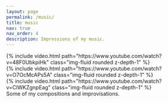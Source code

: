 ```yaml
---
layout: page
permalink: /music/
title: music
nav: true
nav_order: 4
description: Impressions of my music.
---
```



<div class="row mt-3">
    <div class="col-sm mt-3 mt-md-0">
        {% include video.html path="https://www.youtube.com/watch?v=48F0UbkpiHk" class="img-fluid rounded z-depth-1" %}
    </div>
    <div class="col-sm mt-3 mt-md-0">
        {% include video.html path="https://www.youtube.com/watch?v=O7OcMcAPs5A" class="img-fluid rounded z-depth-1" %}
    </div>
    <div class="col-sm mt-3 mt-md-0">
        {% include video.html path="https://www.youtube.com/watch?v=ClWKZgnpEag" class="img-fluid rounded z-depth-1" %}
    </div>
</div>
<div class="caption">
  Some of my compositions and improvisations.
</div>

